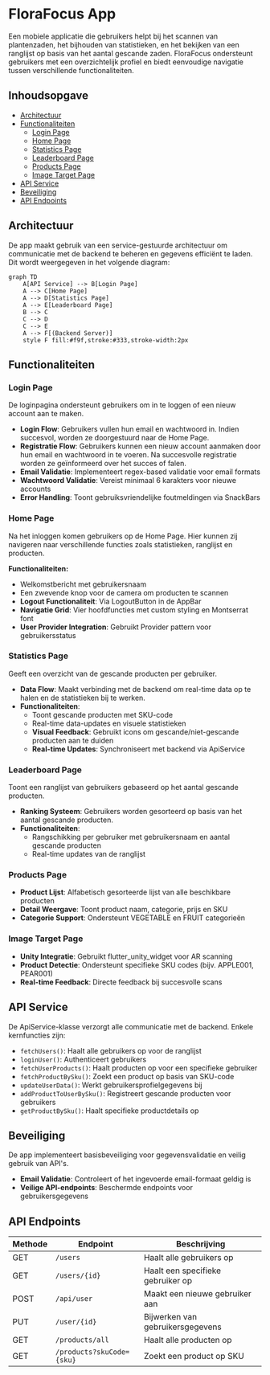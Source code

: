 # FloraFocus App

Een mobiele applicatie die gebruikers helpt bij het scannen van plantenzaden, het bijhouden van statistieken, en het bekijken van een ranglijst op basis van het aantal gescande zaden. FloraFocus ondersteunt gebruikers met een overzichtelijk profiel en biedt eenvoudige navigatie tussen verschillende functionaliteiten.

## Inhoudsopgave
- [Architectuur](#architectuur)
- [Functionaliteiten](#functionaliteiten)
  - [Login Page](#login-page)
  - [Home Page](#home-page)
  - [Statistics Page](#statistics-page)
  - [Leaderboard Page](#leaderboard-page)
  - [Products Page](#products-page)
  - [Image Target Page](#image-target-page)
- [API Service](#api-service)
- [Beveiliging](#beveiliging)
- [API Endpoints](#api-endpoints)

## Architectuur

De app maakt gebruik van een service-gestuurde architectuur om communicatie met de backend te beheren en gegevens efficiënt te laden. Dit wordt weergegeven in het volgende diagram:

```mermaid
graph TD
    A[API Service] --> B[Login Page]
    A --> C[Home Page]
    A --> D[Statistics Page]
    A --> E[Leaderboard Page]
    B --> C
    C --> D
    C --> E
    A --> F[(Backend Server)]
    style F fill:#f9f,stroke:#333,stroke-width:2px
```

## Functionaliteiten

### Login Page

De loginpagina ondersteunt gebruikers om in te loggen of een nieuw account aan te maken.

- **Login Flow**: Gebruikers vullen hun email en wachtwoord in. Indien succesvol, worden ze doorgestuurd naar de Home Page.
- **Registratie Flow**: Gebruikers kunnen een nieuw account aanmaken door hun email en wachtwoord in te voeren. Na succesvolle registratie worden ze geïnformeerd over het succes of falen.
- **Email Validatie**: Implementeert regex-based validatie voor email formats
- **Wachtwoord Validatie**: Vereist minimaal 6 karakters voor nieuwe accounts
- **Error Handling**: Toont gebruiksvriendelijke foutmeldingen via SnackBars

### Home Page

Na het inloggen komen gebruikers op de Home Page. Hier kunnen zij navigeren naar verschillende functies zoals statistieken, ranglijst en producten.

**Functionaliteiten:**
- Welkomstbericht met gebruikersnaam
- Een zwevende knop voor de camera om producten te scannen
- **Logout Functionaliteit**: Via LogoutButton in de AppBar
- **Navigatie Grid**: Vier hoofdfuncties met custom styling en Montserrat font
- **User Provider Integration**: Gebruikt Provider pattern voor gebruikersstatus

### Statistics Page

Geeft een overzicht van de gescande producten per gebruiker.

- **Data Flow**: Maakt verbinding met de backend om real-time data op te halen en de statistieken bij te werken.
- **Functionaliteiten**:
  - Toont gescande producten met SKU-code
  - Real-time data-updates en visuele statistieken
  - **Visual Feedback**: Gebruikt icons om gescande/niet-gescande producten aan te duiden
  - **Real-time Updates**: Synchroniseert met backend via ApiService
  

### Leaderboard Page

Toont een ranglijst van gebruikers gebaseerd op het aantal gescande producten.

- **Ranking Systeem**: Gebruikers worden gesorteerd op basis van het aantal gescande producten.
- **Functionaliteiten**:
  - Rangschikking per gebruiker met gebruikersnaam en aantal gescande producten
  - Real-time updates van de ranglijst

### Products Page

- **Product Lijst**: Alfabetisch gesorteerde lijst van alle beschikbare producten
- **Detail Weergave**: Toont product naam, categorie, prijs en SKU
- **Categorie Support**: Ondersteunt VEGETABLE en FRUIT categorieën

### Image Target Page

- **Unity Integratie**: Gebruikt flutter_unity_widget voor AR scanning
- **Product Detectie**: Ondersteunt specifieke SKU codes (bijv. APPLE001, PEAR001)
- **Real-time Feedback**: Directe feedback bij succesvolle scans

## API Service

De ApiService-klasse verzorgt alle communicatie met de backend. Enkele kernfuncties zijn:

- `fetchUsers()`: Haalt alle gebruikers op voor de ranglijst
- `loginUser()`: Authenticeert gebruikers
- `fetchUserProducts()`: Haalt producten op voor een specifieke gebruiker
- `fetchProductBySku()`: Zoekt een product op basis van SKU-code
- `updateUserData()`: Werkt gebruikersprofielgegevens bij
- `addProductToUserBySku()`: Registreert gescande producten voor gebruikers
- `getProductBySku()`: Haalt specifieke productdetails op

## Beveiliging

De app implementeert basisbeveiliging voor gegevensvalidatie en veilig gebruik van API's.

- **Email Validatie**: Controleert of het ingevoerde email-formaat geldig is
- **Veilige API-endpoints**: Beschermde endpoints voor gebruikersgegevens

## API Endpoints

| Methode | Endpoint | Beschrijving |
|---------|----------|--------------|
| GET | `/users` | Haalt alle gebruikers op |
| GET | `/users/{id}` | Haalt een specifieke gebruiker op |
| POST | `/api/user` | Maakt een nieuwe gebruiker aan |
| PUT | `/user/{id}` | Bijwerken van gebruikersgegevens |
| GET | `/products/all` | Haalt alle producten op |
| GET | `/products?skuCode={sku}` | Zoekt een product op SKU |